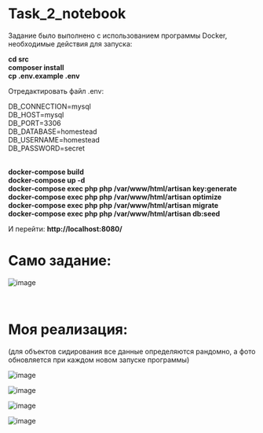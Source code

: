 # Task_2_notebook
<p>Задание было выполнено с использованием программы Docker, необходимые действия для запуска:</p>

<b>cd src</b><br>
<b>composer install</b><br>
<b>cp .env.example .env</b><br>

<p>Отредактировать файл .env:</p>
DB_CONNECTION=mysql<br>
DB_HOST=mysql<br>
DB_PORT=3306<br>
DB_DATABASE=homestead<br>
DB_USERNAME=homestead<br>
DB_PASSWORD=secret<br><br>

<b>docker-compose build</b><br>
<b>docker-compose up -d</b><br>
<b>docker-compose exec php php /var/www/html/artisan key:generate</b><br>
<b>docker-compose exec php php /var/www/html/artisan optimize</b><br>
<b>docker-compose exec php php /var/www/html/artisan migrate</b><br>
<b>docker-compose exec php php /var/www/html/artisan db:seed</b><br>

И перейти: <b>http://localhost:8080/</b>

<h1>Само задание:</h1>

![image](https://user-images.githubusercontent.com/112812361/216950921-86ee3174-cb89-4fad-bd0e-6cc31910ada2.png)

<br>
<h1>Моя реализация:</h1>
<p>(для объектов сидирования все данные определяются рандомно, а фото обновляется при каждом новом запуске программы)</p>

![image](https://user-images.githubusercontent.com/112812361/216951280-af2dbb37-ffb9-420d-b244-a13fb5363cf0.png)

![image](https://user-images.githubusercontent.com/112812361/216951410-a37a6189-6663-4dd1-8f4b-070ee9224f6e.png)

![image](https://user-images.githubusercontent.com/112812361/216952512-fcecb084-4a70-493e-a671-658c0d71867a.png)

![image](https://user-images.githubusercontent.com/112812361/216952638-d85922e2-5449-4e33-b048-35e6d2be8046.png)

